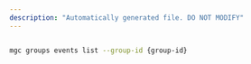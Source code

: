```yaml
---
description: "Automatically generated file. DO NOT MODIFY"
---
```


```bash

mgc groups events list --group-id {group-id}

```